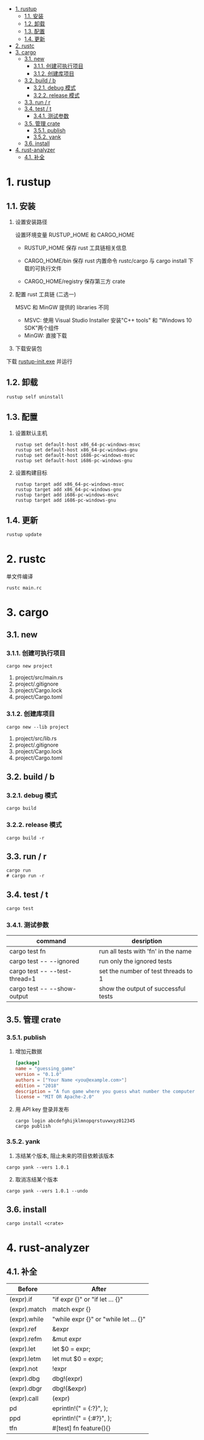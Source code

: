 - [1. rustup](#1-rustup)
  - [1.1. 安装](#11-安装)
  - [1.2. 卸载](#12-卸载)
  - [1.3. 配置](#13-配置)
  - [1.4. 更新](#14-更新)
- [2. rustc](#2-rustc)
- [3. cargo](#3-cargo)
  - [3.1. new](#31-new)
    - [3.1.1. 创建可执行项目](#311-创建可执行项目)
    - [3.1.2. 创建库项目](#312-创建库项目)
  - [3.2. build / b](#32-build--b)
    - [3.2.1. debug 模式](#321-debug-模式)
    - [3.2.2. release 模式](#322-release-模式)
  - [3.3. run / r](#33-run--r)
  - [3.4. test / t](#34-test--t)
    - [3.4.1. 测试参数](#341-测试参数)
  - [3.5. 管理 crate](#35-管理-crate)
    - [3.5.1. publish](#351-publish)
    - [3.5.2. yank](#352-yank)
  - [3.6. install](#36-install)
- [4. rust-analyzer](#4-rust-analyzer)
  - [4.1. 补全](#41-补全)

# 1. rustup

## 1.1. 安装

1. 设置安装路径

   设置环境变量 RUSTUP_HOME 和 CARGO_HOME

   - RUSTUP_HOME 保存 rust 工具链相关信息

   - CARGO_HOME/bin 保存 rust 内置命令 rustc/cargo 与 cargo install 下载的可执行文件

   - CARGO_HOME/registry 保存第三方 crate

2. 配置 rust 工具链 (二选一)

   MSVC 和 MinGW 提供的 libraries 不同

   - MSVC: 使用 Visual Studio Installer 安装"C++ tools" 和 "Windows 10 SDK"两个组件
   - MinGW: 直接下载

3. 下载安装包

下载 [rustup-init.exe](https://www.rust-lang.org/tools/install) 并运行

## 1.2. 卸载

```shell
rustup self uninstall
```

## 1.3. 配置

1. 设置默认主机

   ```shell
   rustup set default-host x86_64-pc-windows-msvc
   rustup set default-host x86_64-pc-windows-gnu
   rustup set default-host i686-pc-windows-msvc
   rustup set default-host i686-pc-windows-gnu
   ```

2. 设置构建目标

   ```shell
   rustup target add x86_64-pc-windows-msvc
   rustup target add x86_64-pc-windows-gnu
   rustup target add i686-pc-windows-msvc
   rustup target add i686-pc-windows-gnu
   ```

## 1.4. 更新

```
rustup update
```

# 2. rustc

单文件编译

```shell
rustc main.rc
```

# 3. cargo

## 3.1. new

### 3.1.1. 创建可执行项目

```shell
cargo new project
```

1. project/src/main.rs
2. project/.gitignore
3. project/Cargo.lock
4. project/Cargo.toml

### 3.1.2. 创建库项目

```shell
cargo new --lib project
```

1. project/src/lib.rs
2. project/.gitignore
3. project/Cargo.lock
4. project/Cargo.toml

## 3.2. build / b

### 3.2.1. debug 模式

```shell
cargo build
```

### 3.2.2. release 模式

```shell
cargo build -r
```

## 3.3. run / r

```shell
cargo run
# cargo run -r
```

## 3.4. test / t

```shell
cargo test
```

### 3.4.1. 测试参数

| command                       | desription                          |
| ----------------------------- | ----------------------------------- |
| cargo test fn                 | run all tests with 'fn' in the name |
| cargo test -- --ignored       | run only the ignored tests          |
| cargo test -- --test-thread=1 | set the number of test threads to 1 |
| cargo test -- --show-output   | show the output of successful tests |

## 3.5. 管理 crate

### 3.5.1. publish

1. 增加元数据

   ```Cargo.toml
   [package]
   name = "guessing_game"
   version = "0.1.0"
   authors = ["Your Name <you@example.com>"]
   edition = "2018"
   description = "A fun game where you guess what number the computer has chosen."
   license = "MIT OR Apache-2.0"
   ```

2. 用 API key 登录并发布

   ```
   cargo login abcdefghijklmnopqrstuvwxyz012345
   cargo publish
   ```

### 3.5.2. yank

1. 冻结某个版本, 阻止未来的项目依赖该版本

```shell
cargo yank --vers 1.0.1
```

2. 取消冻结某个版本

```shell
cargo yank --vers 1.0.1 --undo
```

## 3.6. install

```
cargo install <crate>
```

# 4. rust-analyzer

## 4.1. 补全

| Before       | After                                |
| ------------ | ------------------------------------ |
| (expr).if    | "if expr {}" or "if let …​ {}"       |
| (expr).match | match expr {}                        |
| (expr).while | "while expr {}" or "while let …​ {}" |
| (expr).ref   | &expr                                |
| (expr).refm  | &mut expr                            |
| (expr).let   | let $0 = expr;                       |
| (expr).letm  | let mut $0 = expr;                   |
| (expr).not   | !expr                                |
| (expr).dbg   | dbg!(expr)                           |
| (expr).dbgr  | dbg!(&expr)                          |
| (expr).call  | (expr)                               |
| pd           | eprintln!(" = {:?}", );              |
| ppd          | eprintln!(" = {:#?}", );             |
| tfn          | #[test] fn feature(){}               |
